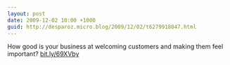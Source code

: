 ```yaml
---
layout: post
date: 2009-12-02 10:00 +1000
guid: http://desparoz.micro.blog/2009/12/02/t6279918047.html
---
```

How good is your business at welcoming customers and making them feel important? [bit.ly/69XVby](http://bit.ly/69XVby)
